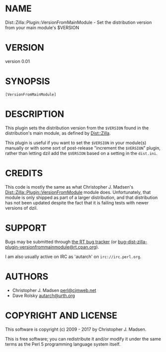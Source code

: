 # NAME

Dist::Zilla::Plugin::VersionFromMainModule - Set the distribution version from your main module's $VERSION

# VERSION

version 0.01

# SYNOPSIS

    [VersionFromMainModule]

# DESCRIPTION

This plugin sets the distribution version from the `$VERSION` found in the
distribution's main module, as defined by [Dist::Zilla](https://metacpan.org/pod/Dist::Zilla).

This plugin is useful if you want to set the `$VERSION` in your module(s)
manually or with some sort of post-release "increment the `$VERSION`" plugin,
rather than letting dzil add the `$VERSION` based on a setting in the
`dist.ini`.

# CREDITS

This code is mostly the same as what Christopher J. Madsen's
[Dist::Zilla::Plugin::VersionFromModule](https://metacpan.org/pod/Dist::Zilla::Plugin::VersionFromModule) module does. Unfortunately, that
module is only shipped as part of a larger distribution, and that distribution
has not been updated despite the fact that it is failing tests with newer
versions of dzil.

# SUPPORT

Bugs may be submitted through [the RT bug tracker](http://rt.cpan.org/Public/Dist/Display.html?Name=Dist-Zilla-Plugin-VersionFromMainModule)
(or [bug-dist-zilla-plugin-versionfrommainmodule@rt.cpan.org](mailto:bug-dist-zilla-plugin-versionfrommainmodule@rt.cpan.org)).

I am also usually active on IRC as 'autarch' on `irc://irc.perl.org`.

# AUTHORS

- Christopher J. Madsen <perl@cjmweb.net>
- Dave Rolsky <autarch@urth.org>

# COPYRIGHT AND LICENSE

This software is copyright (c) 2009 - 2017 by Christopher J. Madsen.

This is free software; you can redistribute it and/or modify it under
the same terms as the Perl 5 programming language system itself.
